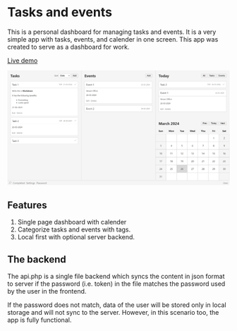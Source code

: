 # Tasks and events

This is a personal dashboard for managing tasks and events. It is a very simple app with tasks, events, and calender in one screen. This app was created to serve as a dashboard for work. 

[Live demo](https://reactivematter.github.io/tasks-and-events/)

![screenshot](screenshot.png)

## Features
1. Single page dashboard with calender
2. Categorize tasks and events with tags.
3. Local first with optional server backend.

## The backend

The api.php is a single file backend which syncs the content in json format to server if the password (i.e. token) in the file matches the password used by the user in the frontend.

If the password does not match, data of the user will be stored only in local storage and will not sync to the server. However, in this scenario too, the app is fully functional.
